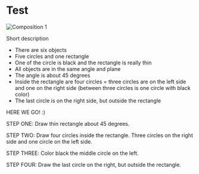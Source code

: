 # Test

![Composition 1](https://jgagne.github.io/ajovt3-zs21-vskk/img/00-composition/01-comp.png)

Short description

- There are six objects
- Five circles and one rectangle
- One of the circle is black and the rectangle is really thin
- All objects are in the same angle and plane
- The angle is about 45 degrees
- Inside the rectangle are four circles = three circles are on the left side and one on the right side (between three circles is one circle with black color)
- The last circle is on the right side, but outside the rectangle

HERE WE GO! :)

STEP ONE:
Draw thin rectangle about 45 degrees.

STEP TWO:
Draw four circles inside the rectangle. Three circles on the right side and one circle on the left side.

STEP THREE:
Color black the middle circle on the left.

STEP FOUR:
Draw the last circle on the right, but outside the rectangle.

